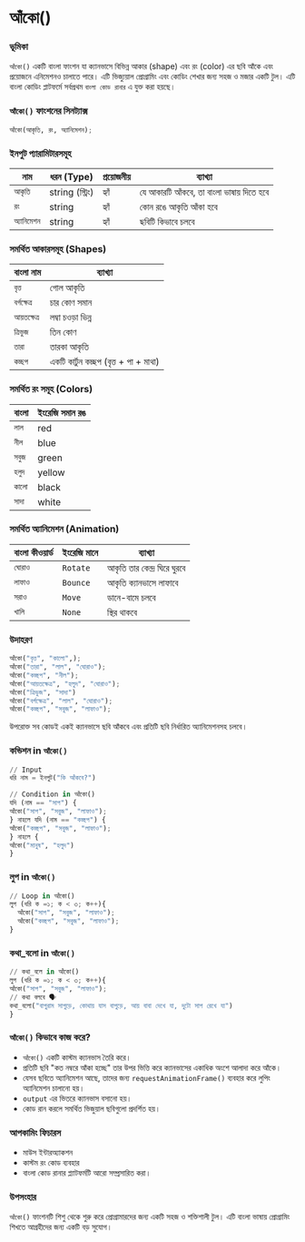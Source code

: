 # আঁকো()

### ভূমিকা

```আঁকো()``` একটি বাংলা ফাংশন যা ক্যানভাসে বিভিন্ন আকার (shape) এবং রং (color) এর ছবি আঁকে এবং প্রয়োজনে এনিমেশনও চালাতে পারে। এটি ভিজ্যুয়াল প্রোগ্রামিং এবং কোডিং শেখার জন্য সহজ ও মজার একটি টুল। এটি বাংলা কোডিং প্লাটফর্মে সর্বপ্রথম `বাংলা কোড রানার` এ যুক্ত করা হয়ছে।

### `আঁকো()` ফাংশনের সিনট্যাক্স

```py
আঁকো(আকৃতি, রং, অ্যানিমেশন);
```

### ইনপুট প্যারামিটারসমূহ

| নাম          | ধরন (Type)       | প্রয়োজনীয় | ব্যাখ্যা                                  |
| ------------ | ---------------- | ----------- | ----------------------------------------- |
| `আকৃতি`      | string (স্ট্রিং) |  হ্যাঁ     | যে আকারটি আঁকবে, তা বাংলা ভাষায় দিতে হবে |
| `রং`         | string           |  হ্যাঁ     | কোন রঙে আকৃতি আঁকা হবে                    |
| `অ্যানিমেশন` | string           |  হ্যাঁ  | ছবিটি কিভাবে চলবে               |


###  সমর্থিত আকারসমূহ (Shapes)

| বাংলা নাম     | ব্যাখ্যা                               |
| ------------- | -------------------------------------- |
| `বৃত্ত`       | গোল আকৃতি                              |
| `বর্গক্ষেত্র` | চার কোণ সমান                           |
| `আয়তক্ষেত্র`  | লম্বা চওড়া ভিন্ন                       |
| `ত্রিভুজ`     | তিন কোণ                                |
| `তারা`        | তারকা আকৃতি                            |
| `কচ্ছপ`       | একটি কার্টুন কচ্ছপ (বৃত্ত + পা + মাথা) |


### সমর্থিত রং সমূহ (Colors)

| বাংলা  | ইংরেজি সমান রঙ |
| ------ | -------------- |
| `লাল`  | red            |
| `নীল`  | blue           |
| `সবুজ` | green          |
| `হলুদ` | yellow         |
| `কালো` | black          |
| `সাদা` | white          |

### সমর্থিত অ্যানিমেশন (Animation)

| বাংলা কীওয়ার্ড | ইংরেজি মানে | ব্যাখ্যা                     |
| --------------- | ----------- | ---------------------------- |
| `ঘোরাও`         | ```Rotate```      | আকৃতি তার কেন্দ্র ঘিরে ঘুরবে |
| `লাফাও`         | ```Bounce```      | আকৃতি ক্যানভাসে লাফাবে       |
| `সরাও`          | ```Move```        | ডানে-বামে চলবে               |
| ```খালি```    | ```None```       | স্থির থাকবে                  |


### উদাহরণ

```py
আঁকো("বৃত্ত", "কালো",);
আঁকো("তারা", "লাল", "ঘোরাও");
আঁকো("কচ্ছপ", "নীল");
আঁকো("আয়তক্ষেত্র", "হলুদ", "ঘোরাও");
আঁকো("ত্রিভুজ", "সাদা")
আঁকো("বর্গক্ষেত্র", "লাল", "ঘোরাও");
আঁকো("কচ্ছপ", "সবুজ", "লাফাও");
```
উপরোক্ত সব কোডই একই ক্যানভাসে ছবি আঁকবে এবং প্রতিটি ছবি নির্ধারিত অ্যানিমেশনসহ চলবে।

### কন্ডিশন in `আঁকো()`
```py
// Input
ধরি নাম = ইনপুট("কি আঁকবে?")

// Condition in আঁকো()
যদি (নাম == "সাপ") {
আঁকো("সাপ", "সবুজ", "লাফাও");
} নাহলে যদি (নাম == "কচ্ছপ") {
আঁকো("কচ্ছপ", "সবুজ", "লাফাও");
} নাহলে {
আঁকো("মানুষ", "হলুদ")
}
```
### লুপ in `আঁকো()`
```py
// Loop in আঁকো()
লুপ (ধরি ক =১; ক < ৩; ক++){
  আঁকো("সাপ", "সবুজ", "লাফাও");
  আঁকো("কচ্ছপ", "সবুজ", "লাফাও");
}
```
### কথা_বলো in `আঁকো()`
```py
// কথা_বলে in আঁকো()
লুপ (ধরি ক =১; ক < ৩; ক++){
আঁকো("সাপ", "সবুজ", "লাফাও");
// কথা বলবে 🗣️
কথা_বলো("বাপুরাম সাপুড়ে, কোথায় যাস বাপুড়ে, আয় বাবা দেখে যা, দুটো সাপ রেখে যা")
}
```

### `আঁকো()` কিভাবে কাজ করে?

* `আঁকো()` একটি কাস্টম ক্যানভাস তৈরি করে।
* প্রতিটি ছবি "কত নম্বরে আঁকা হচ্ছে" তার উপর ভিত্তি করে ক্যানভাসের একাধিক অংশে আলাদা করে আঁকে।
* যেসব ছবিতে অ্যানিমেশন আছে, তাদের জন্য `requestAnimationFrame()` ব্যবহার করে লুপিং অ্যানিমেশন চালানো হয়।
* `output` এর ভিতরে ক্যানভাস বসানো হয়।
* কোড রান করলে সমর্থিত ভিজুয়াল ছবিগুলো প্রদর্শিত হয়।

### আপকামিং ফিচারস

* মাউস ইন্টারঅ্যাকশন
* কাস্টম রং কোড ব্যবহার
* বাংলা কোড রানার প্ল্যাটফর্মটি আরো সম্প্রসারিত করা।

### উপসংহার

`আঁকো()` ফাংশনটি শিশু থেকে শুরু করে প্রোগ্রামারদের জন্য একটি সহজ ও শক্তিশালী টুল। এটি বাংলা ভাষায় প্রোগ্রামিং শিখতে আগ্রহীদের জন্য একটি বড় সুযোগ।

